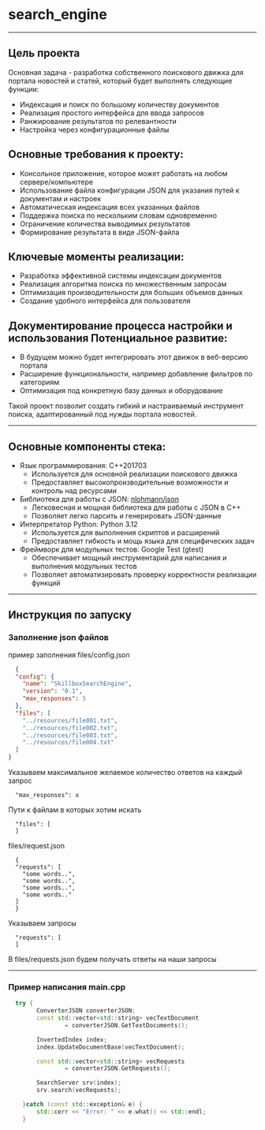 # search_engine
____

## Цель проекта
Основная задача - разработка собственного поискового движка для портала новостей и статей, который будет выполнять следующие функции:

+ Индексация и поиск по большому количеству документов
+ Реализация простого интерфейса для ввода запросов
+ Ранжирование результатов по релевантности
+ Настройка через конфигурационные файлы

## Основные требования к проекту:
+ Консольное приложение, которое может работать на любом сервере/компьютере
+ Использование файла конфигурации JSON для указания путей к документам и настроек
+ Автоматическая индексация всех указанных файлов
+ Поддержка поиска по нескольким словам одновременно
+ Ограничение количества выводимых результатов
+ Формирование результата в виде JSON-файла

## Ключевые моменты реализации:
+ Разработка эффективной системы индексации документов
+ Реализация алгоритма поиска по множественным запросам
+ Оптимизация производительности для больших объемов данных
+ Создание удобного интерфейса для пользователя

## Документирование процесса настройки и использования Потенциальное развитие:
+ В будущем можно будет интегрировать этот движок в веб-версию портала
+ Расширение функциональности, например добавление фильтров по категориям
+ Оптимизация под конкретную базу данных и оборудование

Такой проект позволит создать гибкий и настраиваемый инструмент поиска, адаптированный под нужды портала новостей.

____
## Основные компоненты стека:
+ Язык программирования: C++201703
    + Используется для основной реализации поискового движка
    + Предоставляет высокопроизводительные возможности и контроль над ресурсами
+ Библиотека для работы с JSON: [nlohmann/json](https://github.com/nlohmann/json?ysclid=m381g0fosb911464639)
    + Легковесная и мощная библиотека для работы с JSON в C++
    + Позволяет легко парсить и генерировать JSON-данные
+ Интерпретатор Python: Python 3.12
    + Используется для выполнения скриптов и расширений
    + Предоставляет гибкость и мощь языка для специфических задач
+ Фреймворк для модульных тестов: Google Test (gtest)
    + Обеспечивает мощный инструментарий для написания и выполнения модульных тестов
    + Позволяет автоматизировать проверку корректности реализации функций

____

## Инструкция по запуску

### Заполнение json файлов

пример заполнения files/config.json

```JSON
  {
  "config": {
    "name": "SkillboxSearchEngine",
    "version": "0.1",
    "max_responses": 5
  },
  "files": [
    "../resources/file001.txt",
    "../resources/file002.txt",
    "../resources/file003.txt",
    "../resources/file004.txt"
  ]
}
```

Указываем максимальное желаемое количество ответов на каждый запрос
```
  "max_responses": x
```

Пути к файлам в которых хотим искать 
```
  "files": [
  ]
```

files/request.json

```
  {
  "requests": [
    "some words..",
    "some words..",
    "some words..",
    "some words.."
  ]
  }
```

Указываем запросы
```
  "requests": [   
  ]
```

В files/requests.json будем получать ответы на наши запросы

____
### Пример написания main.cpp

```C++
  try {
        ConverterJSON converterJSON;
        const std::vector<std::string> vecTextDocument 
                = converterJSON.GetTextDocuments();

        InvertedIndex index;
        index.UpdateDocumentBase(vecTextDocument);

        const std::vector<std::string> vecRequests 
                = converterJSON.GetRequests();

        SearchServer srv(index);
        srv.search(vecRequests);

    }catch (const std::exception& e) {
        std::cerr << "Error: " << e.what() << std::endl;
    }
```
